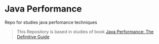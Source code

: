 # Java Performance
Repo for studies java perfomance techniques


 > This Repository is based in studies of book [Java Performance: The Definitive Guide](http://shop.oreilly.com/product/0636920028499.do)
